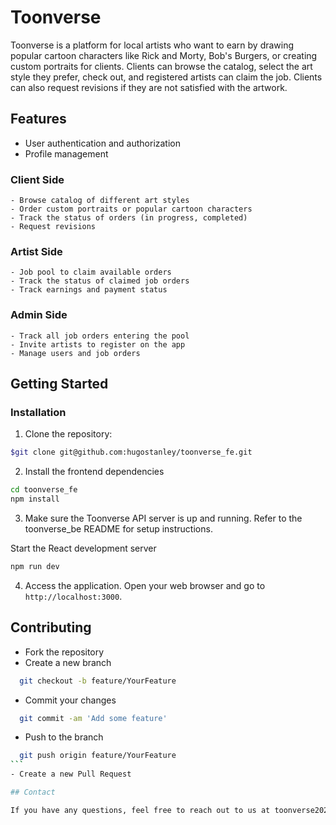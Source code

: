 # Toonverse

Toonverse is a platform for local artists who want to earn by drawing popular cartoon characters like Rick and Morty, Bob's Burgers, or creating custom portraits for clients. Clients can browse the catalog, select the art style they prefer, check out, and registered artists can claim the job. Clients can also request revisions if they are not satisfied with the artwork.

## Features

- User authentication and authorization
- Profile management

### Client Side

    - Browse catalog of different art styles
    - Order custom portraits or popular cartoon characters
    - Track the status of orders (in progress, completed)
    - Request revisions

### Artist Side

    - Job pool to claim available orders
    - Track the status of claimed job orders
    - Track earnings and payment status

### Admin Side

    - Track all job orders entering the pool
    - Invite artists to register on the app
    - Manage users and job orders

## Getting Started

### Installation

1. Clone the repository:

```bash
$git clone git@github.com:hugostanley/toonverse_fe.git
```

2. Install the frontend dependencies

```bash
cd toonverse_fe
npm install
```

3. Make sure the Toonverse API server is up and running. Refer to the toonverse_be README for setup instructions.

Start the React development server

```bash
npm run dev
```

4. Access the application. Open your web browser and go to `http://localhost:3000`.

## Contributing

- Fork the repository
- Create a new branch

```bash
  git checkout -b feature/YourFeature
```

- Commit your changes

```bash
  git commit -am 'Add some feature'
```

- Push to the branch

````bash
  git push origin feature/YourFeature
```
- Create a new Pull Request

## Contact

If you have any questions, feel free to reach out to us at toonverse2024@outlook.com. Enjoy creating and commissioning amazing artworks with Toonverse!
````
